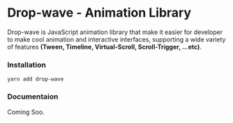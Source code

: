 # Drop-wave - Animation Library

Drop-wave is JavaScript animation library that make it easier for developer to make cool animation and interactive interfaces, supporting a wide variety of features **(Tween, Timeline, Virtual-Scroll, Scroll-Trigger, ...etc)**.

### Installation

```
yarn add drop-wave
```

### Documentaion

Coming Soo.
